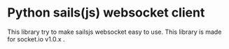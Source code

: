 # Python sails(js) websocket client
This library try to make sailsjs websocket easy to use. This library is made for socket.io v1.0.x .
